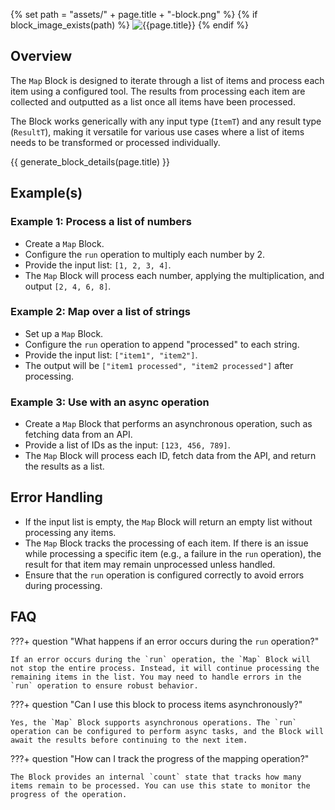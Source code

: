 {% set path = "assets/" + page.title + "-block.png" %}
{% if block_image_exists(path) %}
![{{page.title}}]({{path}})
{% endif %}

## Overview
The `Map` Block is designed to iterate through a list of items and process each item using a configured tool. The results from processing each item are collected and outputted as a list once all items have been processed.

The Block works generically with any input type (`ItemT`) and any result type (`ResultT`), making it versatile for various use cases where a list of items needs to be transformed or processed individually.

{{ generate_block_details(page.title) }}

## Example(s)

### Example 1: Process a list of numbers
- Create a `Map` Block.
- Configure the `run` operation to multiply each number by 2.
- Provide the input list: `[1, 2, 3, 4]`.
- The `Map` Block will process each number, applying the multiplication, and output `[2, 4, 6, 8]`.

### Example 2: Map over a list of strings
- Set up a `Map` Block.
- Configure the `run` operation to append "processed" to each string.
- Provide the input list: `["item1", "item2"]`.
- The output will be `["item1 processed", "item2 processed"]` after processing.

### Example 3: Use with an async operation
- Create a `Map` Block that performs an asynchronous operation, such as fetching data from an API.
- Provide a list of IDs as the input: `[123, 456, 789]`.
- The `Map` Block will process each ID, fetch data from the API, and return the results as a list.

## Error Handling
- If the input list is empty, the `Map` Block will return an empty list without processing any items.
- The `Map` Block tracks the processing of each item. If there is an issue while processing a specific item (e.g., a failure in the `run` operation), the result for that item may remain unprocessed unless handled.
- Ensure that the `run` operation is configured correctly to avoid errors during processing.

## FAQ

???+ question "What happens if an error occurs during the `run` operation?"
    
    If an error occurs during the `run` operation, the `Map` Block will not stop the entire process. Instead, it will continue processing the remaining items in the list. You may need to handle errors in the `run` operation to ensure robust behavior.

???+ question "Can I use this block to process items asynchronously?"
    
    Yes, the `Map` Block supports asynchronous operations. The `run` operation can be configured to perform async tasks, and the Block will await the results before continuing to the next item.

???+ question "How can I track the progress of the mapping operation?"
    
    The Block provides an internal `count` state that tracks how many items remain to be processed. You can use this state to monitor the progress of the operation.